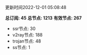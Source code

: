 更新时间2022-12-01 05:08:48

**总订阅: 45**
**总节点: 1213**
**有效节点: 267**
- ssr节点: 30
- v2ray节点: 188
- trojan节点: 48
- ss节点: 1

